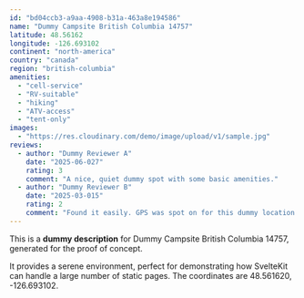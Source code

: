 ```yaml
---
id: "bd04ccb3-a9aa-4908-b31a-463a8e194586"
name: "Dummy Campsite British Columbia 14757"
latitude: 48.56162
longitude: -126.693102
continent: "north-america"
country: "canada"
region: "british-columbia"
amenities:
  - "cell-service"
  - "RV-suitable"
  - "hiking"
  - "ATV-access"
  - "tent-only"
images:
  - "https://res.cloudinary.com/demo/image/upload/v1/sample.jpg"
reviews:
  - author: "Dummy Reviewer A"
    date: "2025-06-027"
    rating: 3
    comment: "A nice, quiet dummy spot with some basic amenities."
  - author: "Dummy Reviewer B"
    date: "2025-03-015"
    rating: 2
    comment: "Found it easily. GPS was spot on for this dummy location."
---
```


This is a **dummy description** for Dummy Campsite British Columbia 14757, generated for the proof of concept.

It provides a serene environment, perfect for demonstrating how SvelteKit can handle a large number of static pages. The coordinates are 48.561620, -126.693102.
